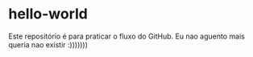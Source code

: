 # hello-world
Este repositório é para praticar o fluxo do GitHub.
Eu nao aguento mais queria nao existir :)))))))
